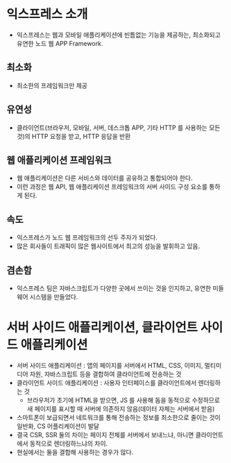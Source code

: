 # 익스프레스 소개
* 익스프레스는 웹과 모바일 애플리케이션에 빈틈없는 기능을 제공하는, 최소화되고 유연한 노드 웹 APP Framework.

## 최소화
* 최소한의 프레임워크만 제공

## 유연성
* 클라이언트(브라우저, 모바일, 서버, 데스크톱 APP, 기타 HTTP 를 사용하는 모든 것)의 HTTP 요청을 받고, HTTP 응답을 반환

## 웹 애플리케이션 프레임워크
* 웹 애플리케이션은 다른 서비스와 데이터를 공유하고 통합되어야 한다.
* 이런 과정은 웹 API, 웹 애플리케이션 프레임워크의 서버 사이드 구성 요소를 통하게 된다.

## 속도
* 익스프레스가 노드 웹 프레임워크의 선두 주자가 되었다.
* 많은 회사들이 트래픽이 많은 웹사이트에서 최고의 성능을 발휘하고 있음.

## 겸손함
* 익스프레스 팀은 자바스크립트가 다양한 곳에서 쓰이는 것을 인지하고, 유연한 미들웨어 시스템을 만들었다.

# 서버 사이드 애플리케이션, 클라이언트 사이드 애플리케이션
* 서버 사이드 애플리케이션 : 앱의 페이지를 서버에서 HTML, CSS, 이미지, 멀티미디어 자원, 자바스크립트 등을 결합하여 클라이언트에 전송하는 것
* 클라이언트 사이드 애플리케이션 : 사용자 인터페이스를 클라이언트에서 렌더링하는 것
  * 브라우저가 초기에 HTML을 받으면, JS 를 사용해 돔을 동적으로 수정하므로 새 페이지를 표시할 때 서버에 의존하지 않음(데이터 자체는 서버에서 받음)
* 스마트폰이 보급되면서 네트워크를 통해 전송하는 정보를 최소한으로 줄이는 것이 일반화, CS 어플리케이션이 발달
* 결국 CSR, SSR 둘의 차이는 페이지 전체를 서버에서 보내느냐, 아니면 클라이언트에서 동적으로 렌더링하느냐의 차이.
* 현실에서는 둘을 결합해 사용하는 경우가 많다.
